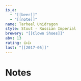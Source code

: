 ```yaml
---
is_a:
  - "[[beer]]"
  - "[[note]]"
name: Tarheel Unidragon
style: Stout - Russian Imperial
brewery: "[[Clown Shoes]]"
abv: 13
rating: 👍👍
last: "[[2017-05]]"
---
```

# Notes

